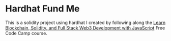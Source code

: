 # Hardhat Fund Me

This is a solidity project using hardhat I created by following along the [Learn Blockchain, Solidity, and Full Stack Web3 Development with JavaScript](https://www.youtube.com/watch?v=gyMwXuJrbJQ&t=7359s) Free Code Camp course.

